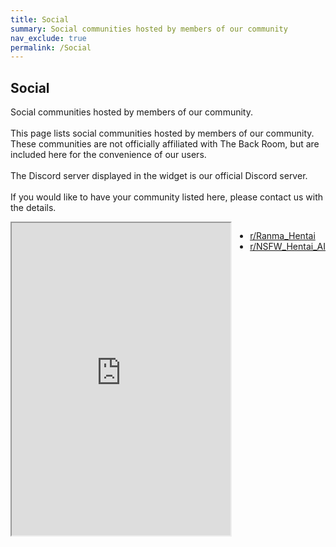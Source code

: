 ```yaml
---
title: Social
summary: Social communities hosted by members of our community
nav_exclude: true
permalink: /Social
---
```



<h2>Social</h2>
<p>Social communities hosted by members of our community.
<br /><br />
This page lists social communities hosted by members of our community. These communities are not officially affiliated with The Back Room, but are included here for the convenience of our users.
<br /><br />
The Discord server displayed in the widget is our official Discord server.
<br /><br />
If you would like to have your community listed here, please contact us with the details.</p>

<div style="display: flex; flex-direction: row; justify-content: space-between; align-items: flex-start;">
<iframe src="https://discord.com/widget?id=1325177662435627109&theme=dark" width="350" height="500" allowtransparency="true" frameborder="2" sandbox="allow-popups allow-popups-to-escape-sandbox allow-same-origin allow-scripts" align="right"></iframe>
<ul align="left">
<li><a href="https://www.reddit.com/r/Ranma_Hentai/">r/Ranma_Hentai</a></li>
<li><a href="https://www.reddit.com/r/NSFW_Hentai_AI/">r/NSFW_Hentai_AI</a></li>
</ul>
</div>
